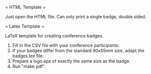 = HTML Template = 

Just open the HTML file. Can only print a single badge, double sided.

= Latex Template =

LaTeX template for creating conference badges.

1. Fill in the CSV file with your conference participants.
2. If your badges differ from the standard 90x55mm size, adapt the
   badges.tex file.
3. Prepare a logo.eps of exactly the same size as the badge.
4. Run "make pdf".
